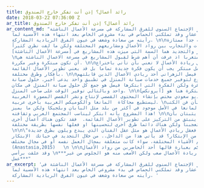 ```yaml
---
title: رائد أعمال؟ إذن أنت تفكر خارج الصندوق
date: 2018-03-22 07:36:00 Z
ar_title: رائد أعمال؟ إذن أنت تفكر خارج الصندوق
ar_content_md: "ذهبت لحضور الإجتماع السنوي للفرق المشاركة في مسرعة الأعمال الناشئة
  في مقر تسعة أعشار وقد تملكني الحماس في بدء مشروعي الخاص بعد انتهاء هذه الأمسية لما
  رأيته من سعادة وشغف في عيون الفرق الريادية المشاركة. \n\nكانت الأمسية جداً ممتازة
  لتبادل الخبرات والتجارب بين رواد الأعمال ومشاريعهم المختلفة ولكن ما لفت نظري كثيراً
  هو أن الإبتكار والتجديد هما السمة التي ميزت هذه المشاريع في [مسرعة الأعمال الناشئة](https://a2a.910ths.sa/a2a/overview).
  \nوهذا ليس مستغربا اذ عرفت أن أهم شرط لقبول المشاريع في مسرعة الاعمال الناشئة هي
  أن تكون مبتكرة وغير مكررة. \n\nوالإبتكار في ريادة الأعمال لا تعني بأن تأتي باختراع
  جديد. فليس كل عمل مبتكر يجب أن يكون فكرة جديدة تماما بل قد يعني تطوير الأعمال القائمة
  بأفكار وطرق مختلفة. \n\nعلى سبيل المثال فيصل الزهراني أحد ريادي الأعمال الذين قابلتهم
  وقد طور مشروع لتوفير جميع خدمات صيانة المنزل في تطبيق واحد يدعى أجير. حلول صيانة
  المنزل متوفرة ولكن الفكرة التي ابتكرها فيصل هو جمع كل حلول صيانة المنزل في مكان
  واحد وبالتالي توفير الوقت على صاحب المنزل. \n\nأيضا أحد الفرق المبتكرة هنا هو [آيرونكس](https://ironixcomix.com/)
  وهو مشروع ستديو سعودي مختص بإنشاء المحتوى القصصي لإنتاج ونشر القصص المصورة العربية
  ليستطيع محاكاة  المانغا والكوميكس الغربية بأخرى عربية. \nوكما هو معروف بأن فن الكتب
  المصورة والمانغا في الأصل موجود في أكثر من بلد مثل اليابان وبلجيكا ولكن ما يميز
  هذا المشروع بأنه ابتكر ليناسب المجتمع العربي وثقافته! \n\nهذان المثالين يثبتان بأن
  الإبتكارقد ينبثق من التركيز على تطوير الأعمال القائمة.  فقد تكون هناك أعمال أخرى
  جيدة في السوق وتعجبنا ولكن هناك دائما طرق أخرى لتحسينها او فعلها نفسها بطريقة مختلفة.
  \n\n\"فعقل ريادي الأعمال هو مثل عقل الفنان الذي يبدع ويلون بطرق جديدة.\nكيف نصل
  إلى هذه الدرجة من الإبتكار؟ قد يأتي هذا من الداخل.. من خلال التجديد في حياتك  الإبتكار
  يأتي من تعلم الأشياء المختلفة، سواء كانت متعلقة بمجال العمل نفسه أو في مجال مختلف\"
  (Anastasia,2015)   \n \n\nأخيراً أشارككم بعبارة قالها أحد الحاضرين من رواد الأعمال
  وقد علقت برأسي \n***العمل في ريادة الأعمال صعب ولكن الأصعب منه هو الجلوس من غير
  عمل***"
ar_excerpt: 'ذهبت لحضور الإجتماع السنوي للفرق المشاركة في مسرعة الأعمال الناشئة في
  مقر تسعة أعشار وقد تملكني الحماس في بدء مشروعي الخاص بعد انتهاء هذه الأمسية لما
  رأيته من سعادة وشغف في عيون الفرق الريادية المشاركة. '
---
```


